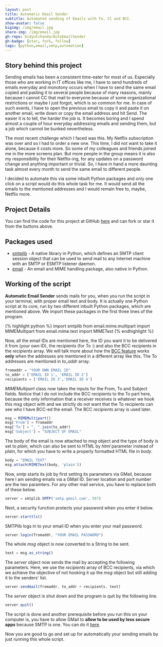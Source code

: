 ```yaml
---
layout: post
title: Automatic Email Sender
subtitle: Automated sending of Emails with To, CC and BCC. 
show-avatar: false
bigimg: /img/email.jpg
share-img: /img/email.jpg
gh-repo: bidyutchanda/AutoEmailSender
gh-badge: [star, fork, follow]
tags: [python,email,smtp,automation]
---
```


## Story behind this project

Sending emails has been a consistent time-eater for most of us. Especially those who are working in IT offices like me, I have to send hundreds of emails everyday and monotony occurs when I have to send the same email copied and pasting it to several people because of many reasons, mainly because I cannot CC that mail to everyone because of some organizational restrictions or maybe I just forgot, which is so common for me. In case of such events, I have to open the previous email to copy it and paste it on another email, write down or copy the email address and hit Send. The easier it is to tell, the harder the job is. It becomes boring and I spend almost a couple of hour everyday addressing emails and sending them, but a job which cannot be bunked nevertheless. 

The most recent challenge which I faced was this. My Netflix subscription was over and so I had to order a new one. This time, I did not want to take it alone, because it costs more. So some of my colleagues and friends joined me in the more screens plan. But more people in the group means it is also my responsibility for their Netflix-ing, for any updates on a password change and anything important or trivial. So, I have in hand a more daunting task almost every month to send the same email to different people. 

I decided to automate this via some inbuilt Python packages and only one click on a script would do this whole task for me. It would send all the emails to the mentioned addresses and I would remain free to, maybe, Netflix more. 

## Project Details

You can find the code for this project at GitHub [here](https://github.com/bidyutchanda/AutoEmailSender) and can fork or star it from the buttons above. 

## Packages used 

- [smtplib](https://docs.python.org/2/library/smtplib.html) - A native library in Python, which defines an SMTP client session object that can be used to send mail to any Internet machine with an SMTP or ESMTP listener daemon. 
- [email](https://docs.python.org/3/library/email.html#module-email) - An email and MIME handling package, also native in Python.

## Working of the script

**Automatic Email Sender** sends mails for you, when you run the script in your terminal, with proper email text and body. It is actually one Python script at its core, run by two different inbuilt Python packages, which are mentioned above. We import these packages in the first three lines of the program. 

{% highlight python %}
  import smtplib
  from email.mime.multipart import MIMEMultipart
  from email.mime.text import MIMEText
{% endhighlight %}

Now, all the email IDs are mentioned here, the ID you want it to be delivered it from (your own ID), the recipients (for To :) and also the BCC recipients in the _recipients_ array. We will talk more about how the [BCC feature](https://www.technology.pitt.edu/help-desk/how-to-documents/using-blind-carbon-copy-bcc-feature-protect-privacy-email-addresses) works **only** when the addresses are mentioned in a different array like this. The To addresses are mentioned in _to_addr_ array. 

```python
fromaddr = "YOUR OWN EMAIL ID"
to_addr = ['EMAIL ID 1', 'EMAIL ID 2']
recipients = ['EMAIL ID 3','EMAIL ID 4']
```

_MIMEMultipart_ class now takes the inputs for the From, To and Subject fields. Notice that I do not include the BCC recipients to the To part here, because the only information that a receiver receives is whatever we hook this _msg_ object with and we strictly do not want that the To recipients can see who I have BCC-ed the email. The BCC _recipients_ array is used later. 

```javascript
msg = MIMEMultipart()
msg['From'] = fromaddr
msg['To'] = ", ".join(to_addr)
msg['Subject'] = "SUBJECT OF EMAIL"
```

The body of the email is now attached to _msg_ object and the type of body is set to _plain_, which can also be sent to HTML by _html_ parameter instead of _plain_, for which you have to write a properly formatted HTML file in _body_.

```javascript
body = "EMAIL TEXT"
msg.attach(MIMEText(body, 'plain'))
```

Now, _smtp_ starts its job by first setting its parameters via GMail, because here I am sending emails via a GMail ID. Server location and port number are the two paramters. For any other mail service, you have to replace both of these below. 

```javascript
server = smtplib.SMTP('smtp.gmail.com', 587)
```

Next, a security function protects your password when you enter it below. 

```javascript
server.starttls()
```

SMTPlib logs in to your email ID when you enter your mail password. 

```javascript
server.login(fromaddr, "YOUR EMAIL PASSWORD")
```

The whole _msg_ object is now converted to a String to be sent. 

```javascript
text = msg.as_string()
```

The _server_ object now sends the mail by accepting the following parameters. Here, we use the _recipients_ array of BCC recipients, via which we achieve the objective of not hooking it up the _msg_ object but still adding it to the senders' list. 

```javascript
server.sendmail(fromaddr, to_addr + recipients, text)
```

The _server_ object is shut down and the program is quit by the following line. 
```javascript
server.quit()
```

The script is done and another prerequisite before you run this on your computer is, you have to allow GMail to **allow to be used by less secure apps** because SMTP is one. You can do it [here](https://myaccount.google.com/lesssecureapps).

Now you are good to go and set up for automatically your sending emails by just running this whole script.

